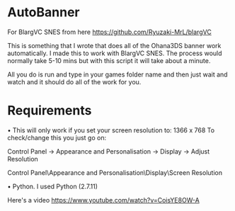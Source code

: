 # AutoBanner
For BlargVC SNES from here https://github.com/Ryuzaki-MrL/blargVC

This is something that I wrote that does all of the Ohana3DS banner work automatically. I made this to work with BlargVC SNES. The process would normally take 5-10 mins but with this script it will take about a minute.

All you do is run and type in your games folder name and then just wait and watch and it should do all of the work for you.

# Requirements
• This will only work if you set your screen resolution to: 1366 x 768
To check/change this you just go on:

Control Panel -> Appearance and Personalisation -> Display -> Adjust Resolution

Control Panel\Appearance and Personalisation\Display\Screen Resolution

• Python. I used Python (2.7.11)

Here's a video https://www.youtube.com/watch?v=CoisYE8OW-A
